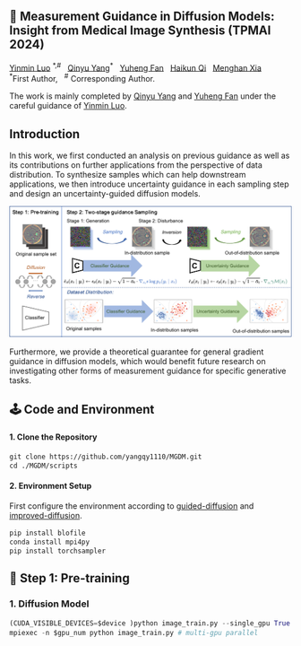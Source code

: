   <h2>🦄️ Measurement Guidance in Diffusion Models: Insight from Medical Image Synthesis (TPMAI 2024) </h2>

<div>
    <a href='https://scholar.google.com.hk/citations?user=InHF3ykAAAAJ&hl=zh-CN' target='_blank'>Yinmin Luo</a> <sup>*,#</sup> &nbsp;
    <a href='https://github.com/yangqy1110' target='_blank'>Qinyu Yang</a><sup>*</sup> &nbsp;
    <a href='https://github.com/yangqy1110/MGDM' target='_blank'>Yuheng Fan</a> &nbsp;
    <a href='https://scholar.google.com.hk/citations?user=AWI7KUsAAAAJ&hl=zh-CN' target='_blank'>Haikun Qi</a> &nbsp;
    <a href='https://menghanxia.github.io/' target='_blank'>Menghan Xia</a> &nbsp;
</div>
<div>
    <sup>*</sup>First Author, &nbsp; <sup>#</sup> Corresponding Author. &nbsp;
  
The work is mainly completed by [Qinyu Yang](https://github.com/yangqy1110) and [Yuheng Fan](https://github.com/yangqy1110/MGDM) under the careful guidance of [Yinmin Luo](https://scholar.google.com.hk/citations?user=InHF3ykAAAAJ&hl=zh-CN).
</div>

## Introduction
In this work, we first conducted an analysis on previous guidance as well as its contributions on further applications from the perspective of data distribution. To synthesize samples which can help downstream applications, we then introduce uncertainty guidance in each sampling step and design an uncertainty-guided diffusion models.

<p align="center">
  <img src="assets/images/pipeline.png">
</p>

Furthermore, we provide a theoretical guarantee for general gradient guidance in diffusion models, which would benefit future research on investigating other forms of measurement guidance for specific generative tasks.

## 🕹️ Code and Environment

#### 1. Clone the Repository

```
git clone https://github.com/yangqy1110/MGDM.git
cd ./MGDM/scripts
```

#### 2. Environment Setup

First configure the environment according to [guided-diffusion](https://github.com/openai/guided-diffusion) and [improved-diffusion](https://github.com/openai/improved-diffusion).
```
pip install blofile
conda install mpi4py
pip install torchsampler
```

## 💫 Step 1: Pre-training

### 1. Diffusion Model

```Python
(CUDA_VISIBLE_DEVICES=$device )python image_train.py --single_gpu True # specific single gpu(default is 0)
mpiexec -n $gpu_num python image_train.py # multi-gpu parallel
```
